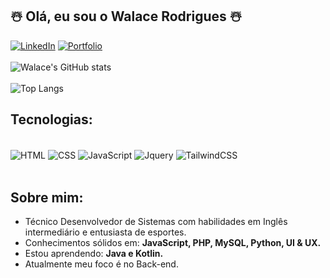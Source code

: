 ## ☃️ Olá, eu sou o Walace Rodrigues ☃️
[![LinkedIn](https://img.shields.io/badge/LinkedIn-0077B5?style=for-the-badge&logo=linkedin&logoColor=white)](https://www.linkedin.com/in/walace-rodrigues/)
[![Portfolio](https://img.shields.io/badge/Portfolio-%23000000.svg?style=for-the-badge&logo=firefox&logoColor=#FF7139)](https://walace-rodrigues.github.io/portfolio/)<br/><br/>
![Walace's GitHub stats](https://github-readme-stats.vercel.app/api?username=walace-rodrigues&show_icons=true&theme=tokyonight)<br/><br/>
![Top Langs](https://github-readme-stats.vercel.app/api/top-langs/?username=walace-rodrigues&layout=compact)

## Tecnologias:
<div display="inline_block"><br/>
     <img align="center" alt="HTML" src="https://img.shields.io/badge/html5-%23E34F26.svg?style=for-the-badge&logo=html5&logoColor=white">
     <img align="center" alt="CSS" src="https://img.shields.io/badge/css3-%231572B6.svg?style=for-the-badge&logo=css3&logoColor=white">
     <img align="center" alt="JavaScript" src="https://img.shields.io/badge/javascript-%23323330.svg?style=for-the-badge&logo=javascript&logoColor=%23F7DF1E">
     <img align="center" alt="Jquery" src="https://img.shields.io/badge/jquery-%230769AD.svg?style=for-the-badge&logo=jquery&logoColor=white">
     <img align="center" alt="TailwindCSS" src="https://img.shields.io/badge/Tailwind_CSS-38B2AC?style=for-the-badge&logo=tailwind-css&logoColor=white">
</div><br/>

## Sobre mim:
- Técnico Desenvolvedor de Sistemas com habilidades em Inglês intermediário e entusiasta de esportes. <br/>
- Conhecimentos sólidos em: <strong>JavaScript, PHP, MySQL, Python, UI & UX.</strong><br/>
- Estou aprendendo: <strong>Java e Kotlin.</strong><br/>
- Atualmente meu foco é no Back-end.


